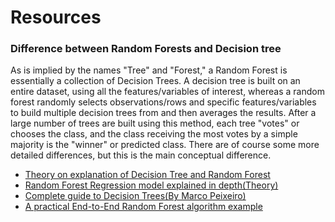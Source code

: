 # Resources

### Difference between Random Forests and Decision tree
As is implied by the names "Tree" and "Forest," a Random Forest is essentially a collection of Decision Trees. A decision tree is built on an entire dataset, using all the features/variables of interest, whereas a random forest randomly selects observations/rows and specific features/variables to build multiple decision trees from and then averages the results. After a large number of trees are built using this method, each tree "votes" or chooses the class, and the class receiving the most votes by a simple majority is the "winner" or predicted class. There are of course some more detailed differences, but this is the main conceptual difference.

- [Theory on explanation of Decision Tree and Random Forest](https://medium.com/datadriveninvestor/decision-tree-and-random-forest-e174686dd9eb)
- [Random Forest Regression model explained in depth(Theory)](https://medium.com/@george.drakos62/random-forest-regression-model-explained-in-depth-f2cce437c750)
- [Complete guide to Decision Trees(By Marco Peixeiro)](https://towardsdatascience.com/the-complete-guide-to-decision-trees-17a874301448)
- [A practical End-to-End Random Forest algorithm example](https://towardsdatascience.com/random-forest-in-python-24d0893d51c0)

